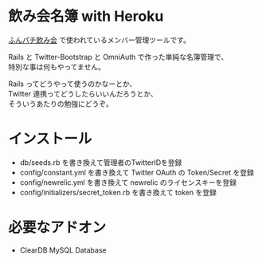 飲み会名簿 with Heroku
=============

[ふんパチ飲み会](http://funpachin.herokuapp.com/) で使われているメンバー管理ツールです。

Rails と Twitter-Bootstrap と OmniAuth で作った単純な名簿管理で、  
特別な事は何もやってません。

Rails ってどうやって使うのかなーとか、  
Twitter 連携ってどうしたらいいんだろうとか、  
そういうあたりの勉強にどうぞ。


インストール
=============
* db/seeds.rb を書き換えて管理者のTwitterIDを登録
* config/constant.yml を書き換えて Twitter OAuth の Token/Secret を登録
* config/newrelic.yml を書き換えて newrelic のライセンスキーを登録
* config/initializers/secret_token.rb を書き換えて token を登録


必要なアドオン
=============
* ClearDB MySQL Database
